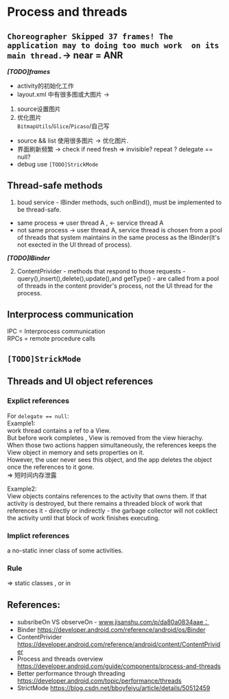 # Process and threads  

## `Choreographer Skipped 37 frames! The application may to doing too much work  on its main thread.`-> near = ANR     
***[TODO]frames***  

- activity的初始化工作  
- layout.xml 中有很多图或大图片 -> 
1. source设置图片  
2. 优化图片   
`BitmapUtils`/`Glice`/`Picaso`/自己写     
- source && list 使用很多图片 ->  优化图片.  
- 界面刷新频繁  -> check if need fresh => invisible? repeat ? delegate == null?  
- debug use `[TODO]StrickMode`

## Thread-safe methods  
1. boud service - IBinder methods, such onBind(),  must be implemented to be thread-safe. 
- same process => user thread A , <- service thread A 
- not same process -> user thread A, service thread is chosen from a pool of threads that system maintains in the same process as the IBinder(It's not exected in the UI thread of process).  

***[TODO]IBinder***   

2. ContentPrivider - methods that respond to those requests - query(),insert(),delete(),update(),and getType() - are called from a pool of threads in the content provider's process, not the UI thread for the process.  

## Interprocess communication    
IPC = Interprocess communication    
RPCs = remote procedure calls  

## `[TODO]StrickMode`     

## Threads and UI object references 
### Explict references 

For `delegate == null`:    
Example1:   
work thread contains a ref to a View.   
But before work completes , View is removed from  the view hierachy.        
When those two actions happen simultaneously, the references keeps the View object in memory and sets properties on it.  
However, the user never sees this object, and the app deletes the object once the references to it gone.  
=> 短时间内存泄露  

Example2:  
View objects contains references to the activity that owns them. If that activity is destroyed, but there remains a threaded block of work that references it - directly or indirectly - the garbage collector will not cokllect the activity until that block of work finishes executing.  

### Implict references   
a no-static inner class of some activities.  


### Rule   

 => static classes , or in 


## References:
- subsribeOn VS observeOn - www.jisanshu.com/p/da80a0834aae：          
- Binder https://developer.android.com/reference/android/os/Binder  
- ContentPrivider https://developer.android.com/reference/android/content/ContentPrivider 
- Process and threads overview  https://developer.android.com/guide/components/process-and-threads   
- Better performance through threading https://developer.android.com/topic/performance/threads   
- StrictMode https://blog.csdn.net/bboyfeiyu/article/details/50512459    



